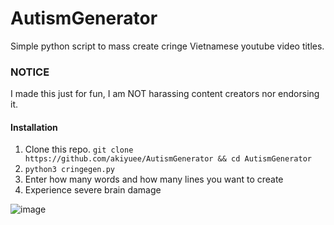 # AutismGenerator
Simple python script to mass create cringe Vietnamese youtube video titles.

### NOTICE
I made this just for fun, I am NOT harassing content creators nor endorsing it.

#### Installation
1. Clone this repo. `git clone https://github.com/akiyuee/AutismGenerator && cd AutismGenerator`
2. `python3 cringegen.py`
3. Enter how many words and how many lines you want to create
4. Experience severe brain damage

![image](https://user-images.githubusercontent.com/67498765/159844634-1ed2b1c6-3f1d-4696-a399-0277fa2497f4.png)

